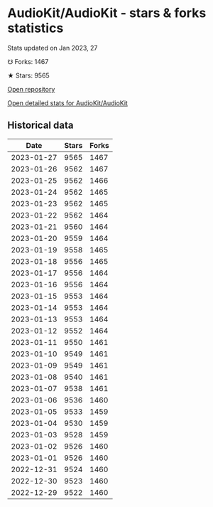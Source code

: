 # AudioKit/AudioKit - stars & forks statistics

Stats updated on Jan 2023, 27

☋ Forks: 1467

★ Stars: 9565

[Open repository](https://github.com/AudioKit/AudioKit)

[Open detailed stats for AudioKit/AudioKit](https://reviewgithub.com/rep/AudioKit/AudioKit)

## Historical data
| Date | Stars | Forks |
|------|-------|-------|
| 2023-01-27 | 9565 | 1467 | 
| 2023-01-26 | 9562 | 1467 | 
| 2023-01-25 | 9562 | 1466 | 
| 2023-01-24 | 9562 | 1465 | 
| 2023-01-23 | 9562 | 1465 | 
| 2023-01-22 | 9562 | 1464 | 
| 2023-01-21 | 9560 | 1464 | 
| 2023-01-20 | 9559 | 1464 | 
| 2023-01-19 | 9558 | 1465 | 
| 2023-01-18 | 9556 | 1465 | 
| 2023-01-17 | 9556 | 1464 | 
| 2023-01-16 | 9556 | 1464 | 
| 2023-01-15 | 9553 | 1464 | 
| 2023-01-14 | 9553 | 1464 | 
| 2023-01-13 | 9553 | 1464 | 
| 2023-01-12 | 9552 | 1464 | 
| 2023-01-11 | 9550 | 1461 | 
| 2023-01-10 | 9549 | 1461 | 
| 2023-01-09 | 9549 | 1461 | 
| 2023-01-08 | 9540 | 1461 | 
| 2023-01-07 | 9538 | 1461 | 
| 2023-01-06 | 9536 | 1460 | 
| 2023-01-05 | 9533 | 1459 | 
| 2023-01-04 | 9530 | 1459 | 
| 2023-01-03 | 9528 | 1459 | 
| 2023-01-02 | 9526 | 1460 | 
| 2023-01-01 | 9526 | 1460 | 
| 2022-12-31 | 9524 | 1460 | 
| 2022-12-30 | 9523 | 1460 | 
| 2022-12-29 | 9522 | 1460 | 

